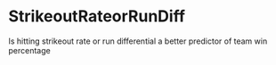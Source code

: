 # StrikeoutRateorRunDiff
Is hitting strikeout rate or run differential a better predictor of team win percentage 
